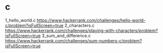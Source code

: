 # c
1_hello_world.c https://www.hackerrank.com/challenges/hello-world-c/problem?isFullScreen=true
2_characters.c https://www.hackerrank.com/challenges/playing-with-characters/problem?isFullScreen=true
3_sum_and_difference.c https://www.hackerrank.com/challenges/sum-numbers-c/problem?isFullScreen=true
